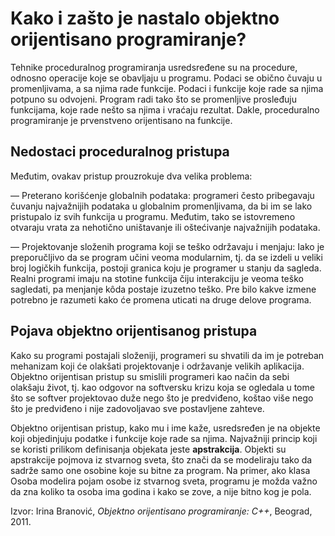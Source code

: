 # Kako i zašto je nastalo objektno orijentisano programiranje?

Tehnike proceduralnog programiranja usredsređene su na procedure, odnosno operacije koje se obavljaju u programu. Podaci se obično čuvaju u promenljivama, a sa njima rade funkcije. Podaci i funkcije koje rade sa njima potpuno su odvojeni. Program radi tako što se promenljive prosleđuju funkcijama, koje rade nešto sa njima i vraćaju rezultat. Dakle, proceduralno programiranje je prvenstveno orijentisano na funkcije. 

## Nedostaci proceduralnog pristupa

Međutim, ovakav pristup prouzrokuje dva velika problema:

— Preterano korišćenje globalnih podataka: programeri često pribegavaju čuvanju najvažnijih podataka u globalnim promenljivama, da bi im se lako pristupalo iz svih funkcija u programu. Međutim, tako se istovremeno otvaraju vrata za nehotično uništavanje ili oštećivanje najvažnijih podataka.

— Projektovanje složenih programa koji se teško održavaju i menjaju: Iako je preporučljivo da se program učini veoma modularnim, tj. da se izdeli u veliki broj logičkih funkcija, postoji granica koju je programer u stanju da sagleda. Realni programi imaju na stotine funkcija čiju interakciju je veoma teško sagledati, pa menjanje kôda postaje izuzetno teško. Pre bilo kakve izmene potrebno je razumeti kako će promena uticati na druge delove programa.

## Pojava objektno orijentisanog pristupa

Kako su programi postajali složeniji, programeri su shvatili da im je potreban mehanizam koji će olakšati projektovanje i održavanje velikih aplikacija. Objektno orijentisan pristup su smislili programeri kao način da sebi olakšaju život, tj. kao odgovor na softversku krizu koja se ogledala u tome što se softver projektovao duže nego što je predviđeno, koštao više nego što je predviđeno i nije zadovoljavao sve postavljene zahteve.

Objektno orijentisan pristup, kako mu i ime kaže, usredsređen je na objekte koji objedinjuju podatke i funkcije koje rade sa njima. Najvažniji princip koji se koristi prilikom definisanja objekata jeste **apstrakcija**. Objekti su apstrakcije pojmova iz stvarnog sveta, što znači da se modeliraju tako da sadrže samo one osobine koje su bitne za program. Na primer, ako klasa Osoba modelira pojam osobe iz stvarnog sveta, programu je možda važno da zna koliko ta osoba ima godina i kako se zove, a nije bitno kog je pola.

Izvor: Irina Branović, *Objektno orijentisano programiranje: C++*, Beograd, 2011.

